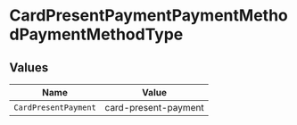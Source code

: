 # CardPresentPaymentPaymentMethodPaymentMethodType


## Values

| Name                 | Value                |
| -------------------- | -------------------- |
| `CardPresentPayment` | card-present-payment |